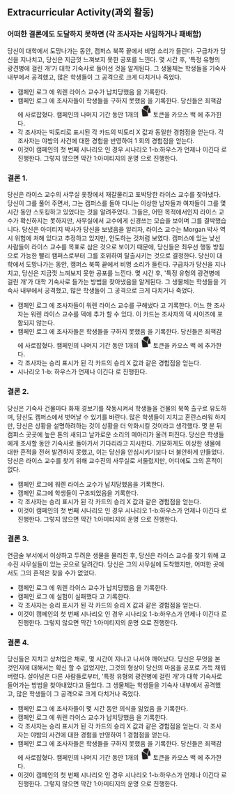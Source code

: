 ## Extracurricular Activity(과외 활동)

### 어떠한 결론에도 도달하지 못하면 (각 조사자는 사임하거나 패배함)

당신이 대학에서 도망나가는 동안, 캠퍼스 북쪽 끝에서 비명 소리가 들린다. 구급차가 당신을 지나치고, 당신은 지금껏 느껴보지 못한 공포를 느낀다. 몇 시간 후, '특정 유형의 광견병에 걸린 개'가 대학 기숙사로 들어선 것을 알게된다. 그 생물체는 학생들을 기숙사 내부에서 공격했고, 많은 학생들이 그 공격으로 크게 다치거나 죽었다.

- 캠페인 로그 에 워렌 라이스 교수가 납치당했음 을 기록한다.
- 캠페인 로그 에 조사자들이 학생들을 구하지 못했음 을 기록한다. 당신들은 죄책감에 사로잡혔다. 캠페인의 나머지 기간 동안 1개의 <img src="../../../images/chaos-tablet.png" width=25> 토큰을 카오스 백 에 추가힌다.
- 각 조사자는 빅토리로 표시된 각 카드의 빅토리 X 값과 동일한 경험점을 얻는다. 각 조사자는 야밤의 사건에 대한 경험을 반영하여 1 회의 경험점을 얻는다.
- 이것이 캠페인의 첫 번째 시나리오 인 경우 시나리오 1-b:하우스가 언제나 이긴다 로 진행한다.  그렇지 않으면 막간 1:아미티지의 운명 으로 진행한다.


### 결론 1.

당신은 라이스 교수의 사무실 옷장에서 재갈물리고 포박당한 라이스 교수를 찾아냈다. 당신이 그를 풀어 주면서, 그는 캠퍼스를 돌아 다니는 이상한 남자들과 여자들이 그를 몇 시간 동안 스토킹하고 있었다는 것을 알려주었다. 그들은, 어떤 목적에서인지 라이스 교수가 확신하지는 못하지만, 사무실에서 교수에게 신경쓰는 모습을 보이며 그를 결박했습니다. 당신은 아미티지 박사가 당신을 보냈음을 알리자, 라이스 교수는 Morgan 박사 역시 위험에 처해 있다고 추정하고 있지만, 안도하는 것처럼 보였다.  캠퍼스에 있는 낯선 사람들이 라이스 교수를 목표로 삼은 것으로 보이기 때문에, 당신들은 최우선 행동 방침으로 가능한 빨리 캠퍼스로부터 그를 호위하여 탈출시키는 것으로 결정한다. 당신이 대학에서 도망나가는 동안, 캠퍼스 북쪽 끝에서 비명 소리가 들린다. 구급차가 당신을 지나치고, 당신은 지금껏 느껴보지 못한 공포를 느낀다. 몇 시간 후, '특정 유형의 광견병에 걸린 개'가 대학 기숙사로 들가는 방법을 찾아냈음을 알게된다. 그 생물체는 학생들을 기숙사 내부에서 공격했고, 많은 학생들이 그 공격으로 크게 다치거나 죽었다.

- 캠페인 로그 에 조사자들이 워렌 라이스 교수를 구해냈다 고 기록한다. 어느 한 조사자는 워렌 라이스 교수를 덱에 추가 할 수 있다. 이 카드는 조사자의 덱 사이즈에 포함되지 않는다.
- 캠페인 로그 에 조사자들은 학생들을 구하지 못했음 을 기록한다. 당신들은 죄책감에 사로잡혔다. 캠페인의 나머지 기간 동안 1개의 <img src="../../../images/chaos-tablet.png" width=25> 토큰을 카오스 백 에 추가한다.
- 각 조사자는 승리 표시가 된 각 카드의 승리 X 값과 같은 경험점을 얻는다.
- 시나리오 1-b: 하우스가 언제나 이긴다 로 진행한다.

### 결론 2.

당신은 기숙사 건물마다 화재 경보기를 작동시켜서 학생들을 건물의 북쪽 출구로 유도하며, 당신도 캠퍼스에서 벗어날 수 있기를 바란다. 많은 학생들이 지치고 혼란스러워 하지만, 당신은 상황을 설명하려하는 것이 상황을 더 악화시킬 것이라고 생각했다. 몇 분 뒤 캠퍼스 곳곳에  높은 톤의 새되고 날카로운 소리의 메아리가 울려 퍼진다. 당신은 학생들에게 조사할 동안 기숙사로 돌아가서 기다리라고 지시한다. 기묘하게도 이상한 생물에 대한 흔적을 전혀 발견하지 못했고, 이는 당신을 안심시키기보다 더 불안하게 만들었다. 당신은 라이스 교수를 찾기 위해 교수진의 사무실로 서둘렀지만, 어디에도 그의 흔적이 없다.

- 캠페인 로그에 워렌 라이스 교수가 납치당했음을 기록한다.
- 캠페인 로그에 학생들이 구조되었음을 기록한다.
- 각 조사자는 승리 표시가 된 각 카드의 승리 X 값과 같은 경험점을 얻는다.
- 이것이 캠페인의 첫 번째 시나리오 인 경우 시나리오 1-b:하우스가 언제나 이긴다 로 진행한다.  그렇지 않으면 막간 1:아미티지의 운명 으로 진행한다.

### 결론 3.

연금술 부서에서 이상하고 두려운 생물을 물리친 후, 당신은 라이스 교수를 찾기 위해 교수진 사무실들이 있는 곳으로 달려간다. 당신은 그의 사무실에 도착했지만, 어떠한 곳에서도 그의 흔적은 찾을 수가 없었다.

- 캠페인 로그 에 워렌 라이스 교수가 납치당했음 을 기록한다.
- 캠페인 로그 에 실험이 실패했다 고 기록한다.
- 각 조사자는 승리 표시가 된 각 카드의 승리 X 값과 같은 경험점을 얻는다.
- 이것이 캠페인의 첫 번째 시나리오 인 경우 시나리오 1-b:하우스가 언제나 이긴다 로 진행한다.  그렇지 않으면 막간 1:아미티지의 운명 으로 진행한다.

### 결론 4.

당신들은 지치고 상처입은 채로, 몇 시간이 지나고 나서야 깨어났다. 당신은 무엇을 본 것인지에 대해서는 확신 할 수 없었지만, 그것의 형상이 당신의 마음을 공포로 가득 채워버렸다. 살아남은 다른 사람들로부터, '특정 유형의 광견병에 걸린 개'가 대학 기숙사로 들어가는 방법을 찾아내었다고 들었다. 그 생물체는 학생들을 기숙사 내부에서 공격했고, 많은 학생들이 그 공격으로 크게 다치거나 죽었다.

- 캠페인 로그 에 조사자들이 몇 시간 동안 의식을 잃었음 을 기록한다.
- 캠페인 로그 에 워렌 라이스 교수가 납치당했음 을 기록한다.
- 각 조사자는 승리 표시가 된 각 카드의 승리 X 값과 같은 경험점을 얻는다. 각 조사자는 야밤의 사건에 대한 경험을 반영하여 1 경험점을 얻는다.
- 캠페인 로그 에 조사자들은 학생들을 구하지 못했음 을 기록한다. 당신들은 죄책감에 사로잡혔다. 캠페인의 나머지 기간 동안 1개의 <img src="../../../images/chaos-tablet.png" width=25> 토큰을 카오스 백 에 추가한다.
- 이것이 캠페인의 첫 번째 시나리오 인 경우 시나리오 1-b:하우스가 언제나 이긴다 로 진행한다.  그렇지 않으면 막간 1:아미티지의 운명 으로 진행한다.
